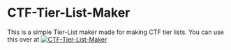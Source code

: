 # CTF-Tier-List-Maker
This is a simple Tier-List maker made for making CTF tier lists. You can use this over at [![CTF-Tier-List-Maker](https://img.shields.io/badge/Join-Discord%20Server-blue?logo=discord)]([https://discord.gg/pF7FgHxY](Chickaboo.github.io))
